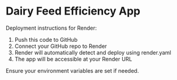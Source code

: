 # Dairy Feed Efficiency App

Deployment instructions for Render:

1. Push this code to GitHub
2. Connect your GitHub repo to Render
3. Render will automatically detect and deploy using render.yaml
4. The app will be accessible at your Render URL

Ensure your environment variables are set if needed.

